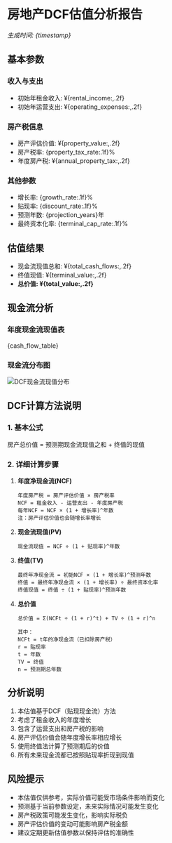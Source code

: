 # 房地产DCF估值分析报告
*生成时间: {timestamp}*

## 基本参数
### 收入与支出
- 初始年租金收入: ¥{rental_income:,.2f}
- 初始年运营支出: ¥{operating_expenses:,.2f}

### 房产税信息
- 房产评估价值: ¥{property_value:,.2f}
- 房产税率: {property_tax_rate:.1f}%
- 年度房产税: ¥{annual_property_tax:,.2f}

### 其他参数
- 增长率: {growth_rate:.1f}%
- 贴现率: {discount_rate:.1f}%
- 预测年数: {projection_years}年
- 最终资本化率: {terminal_cap_rate:.1f}%

## 估值结果
- 现金流现值总和: ¥{total_cash_flows:,.2f}
- 终值现值: ¥{terminal_value:,.2f}
- **总价值: ¥{total_value:,.2f}**

## 现金流分析
### 年度现金流现值表
{cash_flow_table}

### 现金流分布图
![DCF现金流现值分布](dcf_chart.png)

## DCF计算方法说明
### 1. 基本公式
房产总价值 = 预测期现金流现值之和 + 终值的现值

### 2. 详细计算步骤
1. **年度净现金流(NCF)**
   ```
   年度房产税 = 房产评估价值 × 房产税率
   NCF = 租金收入 - 运营支出 - 年度房产税
   每年NCF = NCF × (1 + 增长率)^年数
   注：房产评估价值也会随增长率增长
   ```

2. **现金流现值(PV)**
   ```
   现金流现值 = NCF ÷ (1 + 贴现率)^年数
   ```

3. **终值(TV)**
   ```
   最终年净现金流 = 初始NCF × (1 + 增长率)^预测年数
   终值 = 最终年净现金流 × (1 + 增长率) ÷ 最终资本化率
   终值现值 = 终值 ÷ (1 + 贴现率)^预测年数
   ```

4. **总价值**
   ```
   总价值 = Σ(NCFt ÷ (1 + r)^t) + TV ÷ (1 + r)^n
   
   其中：
   NCFt = t年的净现金流（已扣除房产税）
   r = 贴现率
   t = 年数
   TV = 终值
   n = 预测期总年数
   ```

## 分析说明
1. 本估值基于DCF（贴现现金流）方法
2. 考虑了租金收入的年度增长
3. 包含了运营支出和房产税的影响
4. 房产评估价值会随年度增长率相应增长
5. 使用终值法计算了预测期后的价值
6. 所有未来现金流都已按照贴现率折现到现值

## 风险提示
- 本估值仅供参考，实际价值可能受市场条件影响而变化
- 预测基于当前参数设定，未来实际情况可能发生变化
- 房产税政策可能发生变化，影响实际税负
- 房产评估价值的变动可能影响房产税金额
- 建议定期更新估值参数以保持评估的准确性 